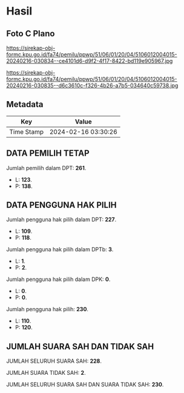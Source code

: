 # Hasil

## Foto C Plano

https://sirekap-obj-formc.kpu.go.id/fa74/pemilu/ppwp/51/06/01/20/04/5106012004015-20240216-030834--ce4101d6-d9f2-4f17-8422-bd119e905967.jpg

https://sirekap-obj-formc.kpu.go.id/fa74/pemilu/ppwp/51/06/01/20/04/5106012004015-20240216-030835--d6c3610c-f326-4b26-a7b5-034640c59738.jpg


## Metadata

| Key        | Value               |
| ---------- | ------------------- |
| Time Stamp | 2024-02-16 03:30:26 |


## DATA PEMILIH TETAP

Jumlah pemilih dalam DPT: **261**.
 * L: **123**.
 * P: **138**.

## DATA PENGGUNA HAK PILIH

Jumlah pengguna hak pilih dalam DPT: **227**.
 * L: **109**.
 * P: **118**.

Jumlah pengguna hak pilih dalam DPTb: **3**.
 * L: **1**.
 * P: **2**.

Jumlah pengguna hak pilih dalam DPK: **0**.
 * L: **0**.
 * P: **0**.

Jumlah pengguna hak pilih: **230**.
 * L: **110**.
 * P: **120**.

## JUMLAH SUARA SAH DAN TIDAK SAH

JUMLAH SELURUH SUARA SAH: **228**.

JUMLAH SUARA TIDAK SAH: **2**.

JUMLAH SELURUH SUARA SAH DAN SUARA TIDAK SAH: **230**.


